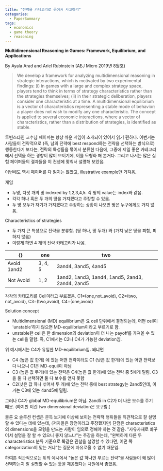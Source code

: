 ```yaml
---
title: "전략을 카테고리로 묶어서 사고하기"
categories:
  - PaperSummary
tags:
  - economics
  - game theory
  - reasoning
---
```

  
**Multidimensional Reasoning in Games: Framework, Equilibrium, and Applications**

By Ayala Arad and Ariel Rubinstein (AEJ Micro 2019년 8월호)

>We develop a framework for analyzing multidimensional reasoning in strategic interactions, which is motivated by two experimental findings: (i) in games with a large and complex strategy space, players tend to think in terms of strategy characteristics rather than the strategies themselves; (ii) in their strategic deliberation, players consider one characteristic at a time. A multidimensional equilibrium is a vector of characteristics representing a stable mode of behavior: a player does not wish to modify any one characteristic. The concept is applied to several economic interactions, where a vector of characteristics, rather than a distribution of strategies, is identified as stable.


루빈스타인 교수님 페이퍼는 항상 쉬운 게임이 소개되어 있어서 읽기 편하다. 이번거는 사람들이 전략적으로 (즉, 남의 전략에 best respond하는 전략을 선택하는 방식으로) 행동한다기 보다는, 전략의 특성들을 묶어서 분류한 다음에, 그중에 제일 좋은 카테고리에서 선택을 하는 경향이 많이 보이기에, 이를 모형화 해 본거다. 그리고 나서는 많은 실험 페이퍼들의 결과들을 이 컨셉에 맞춰서 설명해 보았음.

이번에도 역시 페이퍼를 다 읽지는 않았고, illustrative example만 가져옴.

게임
* 두명, 다섯 개의 땅 indexed by 1,2,3,4,5. 각 땅의 value는 index와 같음.
* 각각 하나 혹은 두 개의 땅을 가지겠다고 주장할 수 있음.
* 두 명 모두가 자기가 가지겠다고 주장하는 상황이 나오면 땅은 누구에게도 가지 않음.

Characteristics of strategies
* 두 가지 큰 특성으로 전략을 분류함. \{땅 하나, 땅 두개\} 와 \{가치 낮은 땅을 피함, 피하지 않음\}
* 이렇게 하면 4 개의 전략 카테고리가 나옴.

{}         | one   | two
-----------|-------|---
Avoid 1and2|3, 4, 5|3and4, 3and5, 4and5
Not Avoid  |1, 2   |1and2, 1and3, 1and4, 1and5, 2and3, 2and4, 2and5


각각의 카테고리를 Cell이라고 부르겠음. C1=(one,not_avoid), C2=(two, not_avoid), C3=(two,avoid), C4=(one,avoid)

Solution concept
* Multidimensional (MD) equilibrium은 요 cell 단위에서 결정되는데, 어떤 cell이 'unstable'하지 않으면 MD-equilibrium이라고 부르기로 함.
* unstable한 cell은 한 dimension의 deviation이 더 나는 payoff를 가져올 수 있는 cell을 말함. 즉, C1에서는 C2나 C4가 가능한 deviation임.

위 예시에서는 C4가 유일한 MD-equilibrium임. 왜냐면
* C4 (높은 값 한개) 에 있는 어떤 전략이라도 C1 (낮은 값 한개)에 있는 어떤 전략보다 나으니 C1은 MD-equil이 아님
* C3 (높은 값 두개)에 있는 전략은 C4(높은 값 한개)에 있는 전략 중 5에게 밀림. C3을 둘 다 선택하면 둘 다 보수를 얻지 못함
* C2(낮은 값 하나 섞어서 두 개)에 있는 전략 중에 best strategy는 2and5인데, 이거는 C3에 있는 4and5에 밀림.

그러나 C4가 global MD-equilibrium은 아님. 2and5 in C2가 더 나은 보수를 주기 때문. (하지만 이건 two dimensional deviation은 요구함.)

물론 요 솔루션 컨셉은 문득 보기에 이상해 보이는 전략적 행위들을 직관적으로 잘 설명할 수 있다는 데에 있는데, (저자들은 장점이라고 주장했지만) 단점은 characteristics의 dimensions을 모형을 만드는 사람이 임의로 정해야 하는 것 같음. "자유자재로 바꾸어서 설명을 잘 할 수 있으니 좋지 않느냐"는 주장을 하는데, "완벽하게 다른 두 characteristics 분류 기준으로 똑같은 관찰을 설명할 수 있다면, 어떤 쪽 categorization이 맞는 거냐"는 질문에 자유로울 수 없기 때문임.

하여튼 직관적으로는 위의 예시에서 "높은 값 하나만 부르는 전략"을 사람들이 왜 많이 선택하는지 잘 설명할 수 있는 툴을 제공했다는 차원에서 좋았음.

